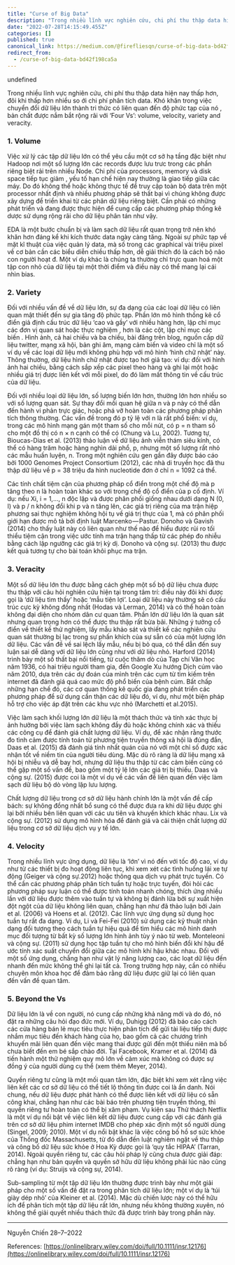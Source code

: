 ```yaml
---
title: "Curse of Big Data"
description: "Trong nhiều lĩnh vực nghiên cứu, chi phí thu thập data hiện nay thấp hơn, đôi khi thấp hơn nhiều so ới chi phí phân tích data. Khó khăn…"
date: "2022-07-28T14:15:49.455Z"
categories: []
published: true
canonical_link: https://medium.com/@firefliesqn/curse-of-big-data-bd42f198ca5a
redirect_from:
  - /curse-of-big-data-bd42f198ca5a
---
```


undefined

Trong nhiều lĩnh vực nghiên cứu, chi phí thu thập data hiện nay thấp hơn, đôi khi thấp hơn nhiều so ới chi phí phân tích data. Khó khăn trong việc chuyển đổi dữ liệu lớn thành tri thức có liên quan đến độ phức tạp của nó , bản chất được nắm bắt rộng rãi với ‘Four Vs’: volume, velocity, variety and veracity.

### 1\. Volume

Việc xử lý các tập dữ liệu lớn có thể yêu cầu một cơ sở hạ tầng đặc biệt như Hadoop nơi một số lượng lớn các records được lưu trưc trong các phần riêng biệt rải trên nhiều Node. Chi phí của processors, memory và disk space tiếp tục giảm , yếu tố hạn chế hiện nay thường là giao tiếp giữa các máy. Do đó không thể hoặc không thực tế để truy cập toàn bộ data trên một processor nhất định và nhiều phương pháp sẽ thất bại vì chúng không được xây dựng để triển khai từ các phân dữ liệu riêng biệt. Cần phải có những phát triển và đang được thực hiện để cung cấp các phương pháp thống kê dược sử dụng rộng rãi cho dữ liệu phân tán như vậy.

EDA là một bước chuẩn bị và làm sạch dữ liệu rất quan trọng trở nên khó khăn hơn đáng kể khi kích thước data ngày càng tăng. Ngoài sự phức tạp về mặt kĩ thuật của việc quản lý data, mà số trong các graphical vài triệu pixel về cơ bản cần các biểu diễn chiều thấp hơn, dễ giải thích đó là cách bộ não con người hoạt đ. Một ví dụ khác là chúng ta thường chỉ trực quan hoá một tập con nhỏ của dữ liệu tại một thời điểm và điều này có thể mang lại cái nhìn bias.

### 2\. Variety

Đối với nhiều vấn đề về dữ liệu lớn, sự đa dạng của các loại dữ liệu có liên quan mật thiết đến sự gia tăng độ phức tạp. Phần lớn mô hình thống kê cổ điển giả định cấu trúc dữ liệu ‘cao và gầy’ với nhiều hàng hơn, lập chỉ mục các đơn vị quan sát hoặc thực nghiệm , hơn là các cột, lập chỉ mục các biến . Hình ảnh, cả hai chiều và ba chiều, bài đăng trên blog, nguồn cấp dữ liệu twitter, mạng xã hội, bản ghi âm, mạng cảm biến và video chỉ là một số ví dụ về các loại dữ liệu mới không phù hợp với mô hình ‘hình chữ nhật’ này. Thông thường, dữ liệu hình chữ nhật được tạo hơi giả tạo: ví dụ: đối với hình ảnh hai chiều, bằng cách sắp xếp các pixel theo hàng và ghi lại một hoặc nhiều giá trị được liên kết với mỗi pixel, do đó làm mất thông tin về cấu trúc của dữ liệu.

Đối với nhiều loại dữ liệu lớn, số lượng biến lớn hơn, thường lớn hơn nhiều so với số lượng quan sát. Sự thay đổi mối quan hệ giữa n và p này có thể dẫn đến hành vi phản trực giác, hoặc phá vỡ hoàn toàn các phương pháp phân tích thông thường. Các vấn đề trong đó p tỷ lệ với n là rất phổ biến: ví dụ, trong các mô hình mạng gán một tham số cho mỗi nút, có p = n tham số cho một đồ thị có n × n cạnh có thể có (Chung và Lu, 2002). Tương tự, Bioucas-Dias et al. (2013) thảo luận về dữ liệu ảnh viễn thám siêu kính, có thể có hàng trăm hoặc hàng nghìn dải phổ, p, nhưng một số lượng rất nhỏ các mẫu huấn luyện, n. Trong một nghiên cứu gen gần đây được báo cáo bởi 1000 Genomes Project Consortium (2012), các nhà di truyền học đã thu thập dữ liệu về p = 38 triệu đa hình nucleotide đơn ở chỉ n = 1092 cá thể.

Các tính chất tiệm cận của phương pháp cổ điển trong một chế độ mà p tăng theo n là hoàn toàn khác so với trong chế độ cổ điển của p cố định. Ví dụ: nếu Xi, i = 1,…, n độc lập và được phân phối giống nhau dưới dạng N (0, I) và p / n không đổi khi p và n tăng lên, các giá trị riêng của ma trận hiệp phương sai thực nghiệm không hội tụ về giá trị thực của 1, mà có phân phối giới hạn được mô tả bởi định luật Marcenko — Pastur. Donoho và Gavish (2014) cho thấy luật này có liên quan như thế nào để hiểu được rủi ro tối thiểu tiệm cận trong việc ước tính ma trận hạng thấp từ các phép đo nhiễu bằng cách lập ngưỡng các giá trị kỳ dị. Donoho và cộng sự. (2013) thu được kết quả tương tự cho bài toán khôi phục ma trận.

### 3\. Veracity

Một số dữ liệu lớn thu được bằng cách ghép một số bộ dữ liệu chưa được thu thập với câu hỏi nghiên cứu hiện tại trong tâm trí: điều này đôi khi được gọi là ‘dữ liệu tìm thấy’ hoặc ‘mẫu tiện lợi’. Loại dữ liệu này thường sẽ có cấu trúc cực kỳ không đồng nhất (Hodas và Lerman, 2014) và có thể hoàn toàn không đại diện cho nhóm dân cư quan tâm. Phần lớn dữ liệu lớn là quan sát nhưng quan trọng hơn có thể được thu thập rất bừa bãi. Những ý tưởng cổ điển về thiết kế thử nghiệm, lấy mẫu khảo sát và thiết kế các nghiên cứu quan sát thường bị lạc trong sự phấn khích của sự sẵn có của một lượng lớn dữ liệu. Các vấn đề về sai lệch lấy mẫu, nếu bị bỏ qua, có thể dẫn đến suy luận sai dễ dàng với dữ liệu lớn cũng như với dữ liệu nhỏ. Harford (2014) trình bày một số thất bại nổi tiếng, từ cuộc thăm dò của Tạp chí Văn học năm 1936, có hai triệu người tham gia, đến Google Xu hướng Dịch cúm vào năm 2010, dựa trên các dự đoán của mình trên các cụm từ tìm kiếm trên internet đã đánh giá quá cao mức độ phổ biến của bệnh cúm. Bất chấp những hạn chế đó, các cơ quan thống kê quốc gia đang phát triển các phương pháp để sử dụng cẩn thận các dữ liệu đó, ví dụ, như một biện pháp hỗ trợ cho việc áp đặt trên các khu vực nhỏ (Marchetti et al.2015).

Việc làm sạch khối lượng lớn dữ liệu là một thách thức và tính xác thực bị ảnh hưởng bởi việc làm sạch không đầy đủ hoặc không chính xác và thiếu các công cụ để đánh giá chất lượng dữ liệu. Ví dụ, để xác nhận rằng thước đo tình cảm được tính toán từ phương tiện truyền thông xã hội là đúng đắn, Daas et al. (2015) đã đánh giá tính nhất quán của nó với một chỉ số được xác nhận tốt về niềm tin của người tiêu dùng. Mặc dù rõ ràng là dữ liệu mạng xã hội bị nhiễu và dễ bay hơi, nhưng dữ liệu thu thập từ các cảm biến cũng có thể gặp một số vấn đề, bao gồm một tỷ lệ lớn các giá trị bị thiếu. Daas và cộng sự. (2015) được coi là một ví dụ về các vấn đề liên quan đến việc làm sạch dữ liệu bộ dò vòng lặp lưu lượng.

Chất lượng dữ liệu trong cơ sở dữ liệu hành chính lớn là một vấn đề cấp bách: sự không đồng nhất bổ sung có thể được đưa ra khi dữ liệu được ghi lại bởi nhiều bên liên quan với các ưu tiên và khuyến khích khác nhau. Lix và cộng sự. (2012) sử dụng mô hình hóa để đánh giá và cải thiện chất lượng dữ liệu trong cơ sở dữ liệu dịch vụ y tế lớn.

### 4\. Velocity

Trong nhiều lĩnh vực ứng dụng, dữ liệu là ‘lớn’ vì nó đến với tốc độ cao, ví dụ như từ các thiết bị đo hoạt động liên tục, khi xem xét các tình huống lái xe tự động (Geiger và cộng sự.2012) hoặc thông qua dịch vụ phát trực tuyến. Có thể cần các phương pháp phân tích tuần tự hoặc trực tuyến, đòi hỏi các phương pháp suy luận có thể được tính toán nhanh chóng, thích ứng nhiều lần với dữ liệu được thêm vào tuần tự và không bị đánh lừa bởi sự xuất hiện đột ngột của dữ liệu không liên quan, chẳng hạn như đã thảo luận bởi Jain et al. (2006) và Hoens et al. (2012). Các lĩnh vực ứng dụng sử dụng học tuần tự rất đa dạng. Ví dụ, Li và Fei-Fei (2010) sử dụng các kỹ thuật nhận dạng đối tượng theo cách tuần tự hiệu quả để tìm hiểu các mô hình danh mục đối tượng từ bất kỳ số lượng lớn hình ảnh tùy ý nào từ web. Monteleoni và cộng sự. (2011) sử dụng học tập tuần tự cho mô hình biến đổi khí hậu để ước tính xác suất chuyển đổi giữa các mô hình khí hậu khác nhau. Đối với một số ứng dụng, chẳng hạn như vật lý năng lượng cao, các loạt dữ liệu đến nhanh đến mức không thể ghi lại tất cả. Trong trường hợp này, cần có nhiều chuyên môn khoa học để đảm bảo rằng dữ liệu được giữ lại có liên quan đến vấn đề quan tâm.

### 5\. Beyond the Vs

Dữ liệu lớn là về con người, nó cung cấp những khả năng mới và do đó, nó đặt ra những câu hỏi đạo đức mới. Ví dụ, Duhigg (2012) đã báo cáo cách các cửa hàng bán lẻ mục tiêu thực hiện phân tích để gửi tài liệu tiếp thị được nhắm mục tiêu đến khách hàng của họ, bao gồm cả các chương trình khuyến mãi liên quan đến việc mang thai được gửi đến một thiếu niên mà bố chưa biết đến em bé sắp chào đời. Tại Facebook, Kramer et al. (2014) đã tiến hành một thử nghiệm quy mô lớn về cảm xúc mà không có được sự đồng ý của người dùng cụ thể (xem thêm Meyer, 2014).

Quyền riêng tư cũng là một mối quan tâm lớn, đặc biệt khi xem xét rằng việc liên kết các cơ sở dữ liệu có thể tiết lộ thông tin được coi là ẩn danh. Nói chung, nếu dữ liệu được phát hành có thể được liên kết với dữ liệu có sẵn công khai, chẳng hạn như các bài báo trên phương tiện truyền thông, thì quyền riêng tư hoàn toàn có thể bị xâm phạm. Vụ kiện sau Thử thách Netflix là một ví dụ nổi bật về việc liên kết dữ liệu được cung cấp với các đánh giá trên cơ sở dữ liệu phim internet IMDB cho phép xác định một số người dùng (Singel, 2009; 2010). Một ví dụ nổi bật khác là việc công bố hồ sơ sức khỏe của Thống đốc Massachusetts, từ đó dẫn đến luật nghiêm ngặt về thu thập và công bố dữ liệu sức khỏe ở Hoa Kỳ được gọi là ‘quy tắc HIPAA’ (Tarran, 2014). Ngoài quyền riêng tư, các câu hỏi pháp lý cũng chưa được giải đáp: chẳng hạn như bản quyền và quyền sở hữu dữ liệu không phải lúc nào cũng rõ ràng (ví dụ: Struijs và cộng sự, 2014).

Sub-sampling từ một tập dữ liệu lớn thường được trình bày như một giải pháp cho một số vấn đề đặt ra trong phân tích dữ liệu lớn; một ví dụ là ‘túi giày dép nhỏ’ của Kleiner et al. (2014). Mặc dù chiến lược này có thể hữu ích để phân tích một tập dữ liệu rất lớn, nhưng nếu không thường xuyên, nó không thể giải quyết nhiều thách thức đã được trình bày trong phần này.

---

Nguyễn Chiến 28–7–2022

References: [https://onlinelibrary.wiley.com/doi/full/10.1111/insr.12176](https://onlinelibrary.wiley.com/doi/full/10.1111/insr.12176)
